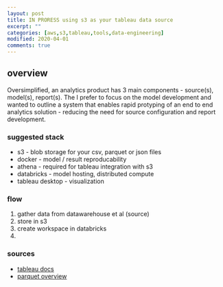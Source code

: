 ```yaml
---
layout: post
title: IN PRORESS using s3 as your tableau data source 
excerpt: ""
categories: [aws,s3,tableau,tools,data-engineering]
modified: 2020-04-01
comments: true
---
```


## overview
Oversimplified, an analytics product has 3 main components - source(s), model(s), report(s). The I prefer to focus on the model development and wanted to outline a system that enables rapid protyping of an end to end analytics solution - reducing the need for source configuration and report development. 

### suggested stack
* s3 - blob storage for your csv, parquet or json files
* docker - model / result reproducability 
* athena - required for tableau integration with s3 
* databricks - model hosting, distributed compute 
* tableau desktop - visualization 

### flow 
1. gather data from datawarehouse et al (source)
2. store in s3
3. create workspace in databricks 
4. 

### sources 
* [tableau docs](https://www.tableau.com/about/blog/2017/5/connect-your-s3-data-amazon-athena-connector-tableau-103-71105)
* [parquet overview](https://databricks.com/glossary/what-is-parquet)



